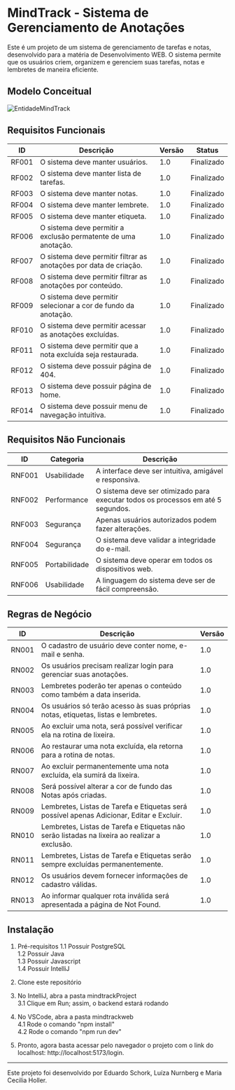 # MindTrack - Sistema de Gerenciamento de Anotações

Este é um projeto de um sistema de gerenciamento de tarefas e notas, desenvolvido para a matéria de Desenvolvimento WEB. O sistema permite que os usuários criem, organizem e gerenciem suas tarefas, notas e lembretes de maneira eficiente.

## Modelo Conceitual 

![EntidadeMindTrack](https://github.com/maariaceciliaholler/MindTrack/assets/52547463/3781d9df-70aa-442d-9d82-327620d7bf8a)

## Requisitos Funcionais

| ID   | Descrição                                                | Versão | Status       |
|------|----------------------------------------------------------|--------|--------------|
| RF001| O sistema deve manter usuários.                          | 1.0    | Finalizado |
| RF002| O sistema deve manter lista de tarefas.                  | 1.0    | Finalizado |
| RF003| O sistema deve manter notas.                             | 1.0    | Finalizado |
| RF004| O sistema deve manter lembrete.                          | 1.0    | Finalizado |
| RF005| O sistema deve manter etiqueta.                          | 1.0    | Finalizado |
| RF006| O sistema deve permitir a exclusão permatente de uma anotação.    | 1.0    | Finalizado |
| RF007| O sistema deve permitir filtrar as anotações por data de criação. | 1.0    | Finalizado |
| RF008| O sistema deve permitir filtrar as anotações por conteúdo. | 1.0    | Finalizado |
| RF009| O sistema deve permitir selecionar a cor de fundo da anotação. | 1.0    | Finalizado |
| RF010| O sistema deve permitir acessar as anotações excluídas.  | 1.0    | Finalizado |
| RF011| O sistema deve permitir que a nota excluída seja restaurada. | 1.0    | Finalizado |
| RF012| O sistema deve possuir página de 404. | 1.0    | Finalizado |
| RF013| O sistema deve possuir página de home. | 1.0    | Finalizado |
| RF014| O sistema deve possuir menu de navegação intuitiva. | 1.0    | Finalizado |


## Requisitos Não Funcionais

| ID | Categoria | Descrição |
|----|-----------|-----------|
| RNF001 | Usabilidade | A interface deve ser intuitiva, amigável e responsiva. |
| RNF002 | Performance | O sistema deve ser otimizado para executar todos os processos em até 5 segundos. |
| RNF003 | Segurança | Apenas usuários autorizados podem fazer alterações. |
| RNF004 | Segurança | O sistema deve validar a integridade do e-mail. |
| RNF005 | Portabilidade | O sistema deve operar em todos os dispositivos web. |
| RNF006 | Usabilidade | A linguagem do sistema deve ser de fácil compreensão. |

## Regras de Negócio

| ID | Descrição | Versão |
|----|-----------|--------|
| RN001 | O cadastro de usuário deve conter nome, e-mail e senha. | 1.0 |
| RN002 | Os usuários precisam realizar login para gerenciar suas anotações. | 1.0 |
| RN003 | Lembretes poderão ter apenas o conteúdo como também a data inserida. | 1.0 |
| RN004 | Os usuários só terão acesso às suas próprias notas, etiquetas, listas e lembretes. | 1.0 |
| RN005 | Ao excluir uma nota, será possível verificar ela na rotina de lixeira. | 1.0 |
| RN006 | Ao restaurar uma nota excluída, ela retorna para a rotina de notas. | 1.0 |
| RN007 | Ao excluir permanentemente uma nota excluída, ela sumirá da lixeira. | 1.0 |
| RN008 | Será possível alterar a cor de fundo das Notas após criadas. | 1.0 |
| RN009 | Lembretes, Listas de Tarefa e Etiquetas será possível apenas Adicionar, Editar e Excluir. | 1.0 |
| RN010 | Lembretes, Listas de Tarefa e Etiquetas não serão listadas na lixeira ao realizar a exclusão. | 1.0 |
| RN011 | Lembretes, Listas de Tarefa e Etiquetas serão sempre excluídas permanentemente. | 1.0 |
| RN012 | Os usuários devem fornecer informações de cadastro válidas. | 1.0 |
| RN013 | Ao informar qualquer rota inválida será apresentada a página de Not Found. | 1.0 |

## Instalação

1. Pré-requisitos
    1.1 Possuir PostgreSQL  
    1.2 Possuir Java  
    1.3 Possuir Javascript  
    1.4 Possuir IntelliJ

2. Clone este repositório

3. No IntelliJ, abra a pasta mindtrackProject  
    3.1 Clique em Run; assim, o backend estará rodando

4. No VSCode, abra a pasta mindtrackweb  
    4.1 Rode o comando "npm install"  
    4.2 Rode o comando "npm run dev"

5. Pronto, agora basta acessar pelo navegador o projeto com o link do localhost: http://localhost:5173/login.


---
Este projeto foi desenvolvido por Eduardo Schork, Luíza Nurnberg e Maria Cecilia Holler. 
